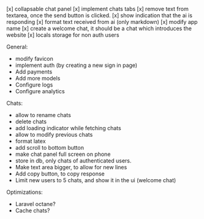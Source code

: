 [x] collapsable chat panel
[x] implement chats tabs
[x] remove text from textarea, once the send button is clicked.
[x] show indication that the ai is responding
[x] format text received from ai (only markdown)
[x] modify app name
[x] create a welcome chat, it should be a chat which introduces the website
[x] locals storage for non auth users

General:
- modify favicon
- implement auth (by creating a new sign in page)
- Add payments
- Add more models
- Configure logs
- Configure analytics

Chats:
- allow to rename chats
- delete chats
- add loading indicator while fetching chats
- allow to modify previous chats
- format latex
- add scroll to bottom button
- make chat panel full screen on phone
- store in db, only chats of authenticated users.
- Make text area bigger, to allow for new lines
- Add copy button, to copy response
- Limit new users to 5 chats, and show it in the ui (welcome chat)

Optimizations:
- Laravel octane?
- Cache chats?